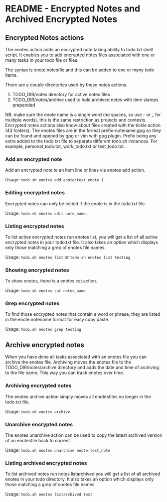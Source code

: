 # README - Encrypted Notes and Archived Encrypted Notes

## Encrypted Notes actions

The enotes action adds an encrypted note taking ability to todo.txt shell script. It enables you to add encrypted notes files associated with one or many tasks in your todo file or files.

The syntax is enote:notesfile and this can be added to one or many todo items.

There are a couple directories used by these notes actions.

1. TODO_DIR/notes directory for active notes files
2. TODO_DIR/notes/archive used to hold archived notes with time stamps prepended

NB. make sure the enote name is a single word (no spaces, so use - or \_ for multiple words), this is the same restriction as projects and contexts. Encrypted notes actions also know about files created with the tickle action (43 folders). The enotes files are in the format prefix-notename.gpg so they can be found and opened by gpg or vim with gpg plugin. Prefix being any extra added to the todo.txt file to separate different todo.sh instances. For example, personal_todo.txt, work_todo.txt or test_todo.txt.

### Add an encrypted note

Add an encrypted note to an item line or lines via enotes add action.

Usage: `todo.sh enotes add enote:test_enote 1`

### Editing encrypted notes

Encrypted notes can only be edited if the enote is in the todo.txt file.

Usage: `todo.sh enotes edit note_name`.

### Listing encrypted notes

To list active encrypted notes run enotes list, you will get a list of all active encrypted notes in your todo.txt file. It also takes an option which displays only those matching a grep of enotes file names.

Usage: `todo.sh enotes list` or `todo.sh enotes list testing`

### Showing encrypted notes

To show enotes, there is a enotes cat action.

Usage: `todo.sh enotes cat notes_name`

### Grep encrypted notes

To find those encrypted notes that contain a word or phrase, they are listed in the enote:notename format for easy copy paste.

Usage: `todo.sh enotes grep testing`

## Archive encrypted notes

When you have done all tasks associated with an enotes file you can archive the enotes file. Archiving moves the enotes file to the TODO_DIR/notes/archive directory and adds the date and time of archiving to the file name. This way you can track enotes over time.

### Archiving encrypted notes

The enotes archive action simply moves all enotesfiles no longer in the todo.txt file.

Usage: `todo.sh enotes archive`

### Unarchive encrypted notes

The enotes unarchive action can be used to copy the latest archived version of an enotesfile back to current.

Usage: `todo.sh enotes unarchive enote:test_note`

### Listing archived encrypted notes

To list archived notes run notes listarchived you will get a list of all archived enotes in your todo directory. It also takes an option which displays only those matching a grep of enotes file names

Usage: `todo.sh enotes listarchived test`

